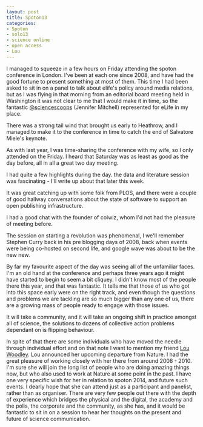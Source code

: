 ```yaml
---
layout: post
title: Spoton13
categories:
- Spoton
- solo13
- science online
- open access
- Lou
---
```


I managed to squeeze in a few hours on Friday attending the spoton conference in London. I've been at each one since 2008, and have  had the good fortune to present something at most of them. This time I had been asked to sit in on a panel to talk about elife's policy around media relations, but as I was flying in that morning from an editorial board meeting held in Washington it was not clear to me that I would make it in time, so the fantastic [@sciencescoops](https://twitter.com/sciencescoops) (Jennifer Mitchell) represented for eLife in my place. 

There was a strong tail wind that brought us early to Heathrow, and I managed to make it to the conference in time to catch the end of Salvatore Miele's keynote. 

As with last year, I was time-sharing the conference with my wife, so I only attended on the Friday. I heard that Saturday was as least as good as the day before, all in all a great two day meeting.  

I had quite a few highlights during the day. the data and literature session was fascinating - I'll write up about that later this week. 

It was great catching up with some folk from PLOS, and there were a couple of good hallway conversations about the state of software to support an open publishing infrastructure. 

I had a good chat with the founder of colwiz, whom I'd not had the pleasure of meeting before. 

The session on starting a revolution was phenomenal, I we'll remember Stephen Curry back in his pre blogging days of 2008, back  when events were being  co-hosted on second life, and google wave was about to be the new new. 

By far my favourite aspect of the day was
seeing all of the unfamiliar faces. I'm an old hand at the conference and perhaps three years ago it might have started to begin to seem a bit cliquey.  I didn't know most of the people there this year, and that was fantastic.  It tells me that those of us who got into this space early were on the right track, and even though the questions and problems we are tackling are so much bigger than any one of us,  there are a growing mass of people ready to engage with those issues. 

It will take a community, and it will take an ongoing shift in practice amongst all of science, the solutions to dozens of collective action problems dependant on is flipping behaviour.  

In spite of that there are some individuals who have moved the needle through individual effort and on that note I want to mention my friend [Lou Woodley](https://twitter.com/LouWoodley). Lou announced her upcoming departure from Nature. I had the great pleasure of working closely with her there from around 2008 - 2010. I'm sure she will join the long list of people who are doing amazing things now, but who also used to work at Nature at some point in the past. I have one very specific wish for her in relation to spoton 2014, and future such events. I dearly hope that she can attend just as a participant and panelist, rather than as organiser. There are very few people out there with the depth of experience which bridges the physical and the digital, the academy and the polis, the corporate and the community, as she has, and it would be fantastic to sit in on a session to hear her thoughts on the present and future of science communication. 
